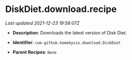 # DiskDiet.download.recipe

_Last updated 2021-12-23 19:58:07Z_

- **Description**: Downloads the latest version of Disk Diet.

- **Identifier**: `com.github.homebysix.download.DiskDiet`

- **Parent Recipes**: `None`